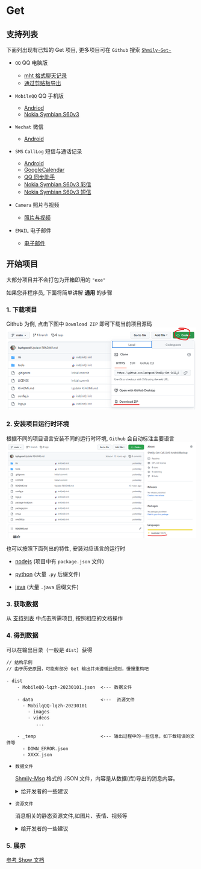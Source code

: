 # Get

## 支持列表

下面列出现有已知的 Get 项目, 更多项目可在 `Github` 搜索 [`Shmily-Get-`](https://github.com/search?q=Shmily-Get-&type=repositories)

-   `QQ` QQ 电脑版

    -   [mht 格式聊天记录](https://github.com/lqzhgood/Shmily-Get-QQ-PC_MHT)
    -   [通过剪贴板导出](https://github.com/lqzhgood/Shmily-Get-QQ-PC_Clipboard)

-   `MobileQQ` QQ 手机版

    -   [Andriod](https://github.com/lqzhgood/Shmily-Get-MobileQQ-Andriod)
    -   [Nokia Symbian S60v3](https://github.com/lqzhgood/Shmily-Get-MobileQQ-S60v3)

-   `Wechat` 微信

    -   [Android](https://github.com/lqzhgood/Shmily-Get-Wechat)

-   `SMS` `CallLog` 短信与通话记录
    -   [Android](https://github.com/lqzhgood/Shmily-Get-Call_SMS-Android)
    -   [GoogleCalendar](https://github.com/lqzhgood/Shmily-Get-Call_SMS-calendar_google_com)
    -   [QQ 同步助手](https://github.com/lqzhgood/Shmily-Get-Call_SMS-ic_qq_com)
    -   [Nokia Symbian S60v3 彩信](https://github.com/lqzhgood/Shmily-Get-Call_SMS-S60v3_MMS)
    -   [Nokia Symbian S60v3 短信](https://github.com/lqzhgood/Shmily-Get-Call_SMS-S60v3_SMS)
-   `Camera` 照片与视频
    -   [照片与视频](https://github.com/lqzhgood/Shmily-Get-Camera)
-   `EMAIL` 电子邮件
    -   [电子邮件](https://github.com/lqzhgood/Shmily-Get-Email)

## 开始项目

大部分项目并不会打包为开箱即用的 `"exe"`

如果您非程序员, 下面将简单讲解 **通用** 的步骤

### 1. 下载项目

Github 为例, 点击下图中 `Download ZIP` 即可下载当前项目源码
![down repo](./assets/down_repo.png)

### 2. 安装项目运行时环境

根据不同的项目语言安装不同的运行时环境, `Github` 会自动标注主要语言
![what-languages](./assets/what-languages.png)

也可以按照下面列出的特性, 安装对应语言的运行时

-   [nodejs](../setup-runtime/nodejs) (项目中有 `package.json` 文件)

-   [python](../setup-runtime/python) (大量 `.py` 后缀文件)

-   [java](../setup-runtime/java) (大量 `.java` 后缀文件)

### 3. 获取数据

从 [支持列表](./get.md#支持列表) 中点击所需项目, 按照相应的文档操作

### 4. 得到数据

可以在输出目录（一般是 `dist`）获得

```
// 结构示例
// 由于历史原因，可能有部分 Get 输出并未遵循此规则，慢慢重构吧

- dist
    - MobileQQ-lqzh-20230101.json  <--- 数据文件

    - data                         <---  资源文件
      - MobilqQQ-lqzh-20230101
        - images
        - videos
           ...

    - _temp                        <--- 输出过程中的一些信息，如下载错误的文件等
      - DOWN_ERROR.json
      - XXXX.json
```

-   `数据文件`

    [Shmily-Msg](./msg/schema.md) 格式的 JSON 文件，内容是从数据(库)导出的消息内容。

    <details>
        <summary> 给开发者的一些建议</summary>

        -   尽量导出消息相关的所有数据而非所需数据, 这样会给其他人带来帮助, 也便于丰富更多信息
        -   尽量补充完整信息, 如 自定义表情, 补充 表情包名称 与 描述, 对于统计来说更准确全面

    </details>

-   `资源文件`

    消息相关的静态资源文件,如图片、表情、视频等

    <details>
        <summary> 给开发者的一些建议</summary>

        -   对于外链的资源，建议能爬下来的资源(如图片)都本地化, 过个几年这些 URL 都打不开了

    </details>

### 5. 展示

[参考 Show 文档](./show.md)
